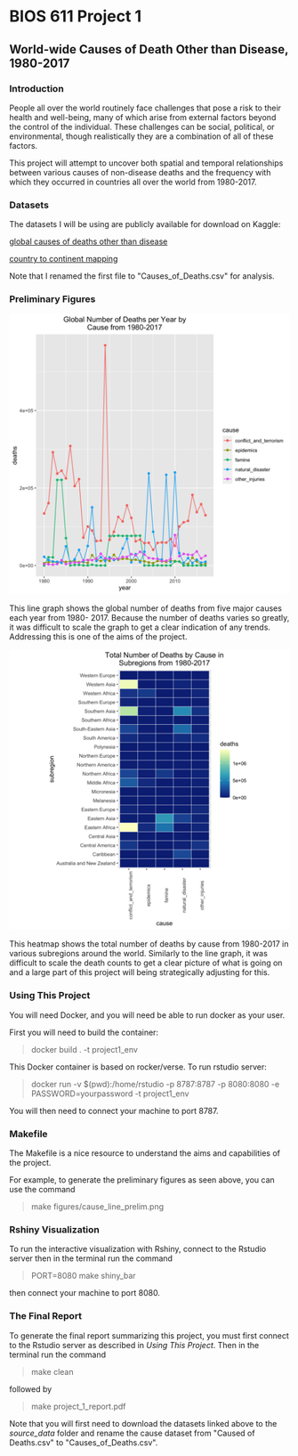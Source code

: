 BIOS 611 Project 1
==================

World-wide Causes of Death Other than Disease, 1980-2017
--------------------------------------------------------

### Introduction

People all over the world routinely face challenges that pose a risk to their health and well-being, many of which arise from external factors beyond the control of the individual. These challenges can be social, political, or environmental, though realistically they are a combination of all of these factors.

This project will attempt to uncover both spatial and temporal relationships between various causes of non-disease deaths and the frequency with which they occurred in countries all over the world from 1980-2017.


### Datasets

The datasets I will be using are publicly available for download on Kaggle:


[global causes of deaths other than disease](https://www.kaggle.com/tahminashoaib86/global-cause-of-the-deaths-other-than-diseases)

[country to continent mapping](https://www.kaggle.com/statchaitya/country-to-continent)

Note that I renamed the first file to "Causes_of_Deaths.csv" for analysis.

### Preliminary Figures

![](assets/cause_line_prelim.png)

This line graph shows the global number of deaths from five major causes each year from 1980- 2017. Because the number of deaths varies so greatly, it was difficult to scale the graph to get a clear indication of any trends. Addressing this is one of the aims of the project.




![](assets/region_death_heat_prelim.png)

This heatmap shows the total number of deaths by cause from 1980-2017 in various subregions around the world. Similarly to the line graph, it was difficult to scale the death counts to get a clear picture of what is going on and a large part of this project will being strategically adjusting for this.


### Using This Project


You will need Docker, and you will need be able to run docker as your user.

First you will need to build the container:
> docker build . -t project1_env

This Docker container is based on rocker/verse. To run rstudio server:
> docker run -v $(pwd):/home/rstudio -p 8787:8787 -p 8080:8080 -e PASSWORD=yourpassword -t project1_env

You will then need to connect your machine to port 8787.



### Makefile

The Makefile is a nice resource to understand the aims and capabilities of the project.

For example, to generate the preliminary figures as seen above, you can use the command
> make figures/cause_line_prelim.png


### Rshiny Visualization

To run the interactive visualization with Rshiny, connect to the Rstudio server then in the terminal run the command
> PORT=8080 make shiny_bar

then connect your machine to port 8080.

### The Final Report

To generate the final report summarizing this project, you must first connect to the Rstudio server as described in *Using This Project*. Then in the terminal run the command
> make clean

followed by
> make project_1_report.pdf

Note that you will first need to download the datasets linked above to the *source_data* folder and rename the cause dataset from "Caused of Deaths.csv" to "Causes_of_Deaths.csv".

